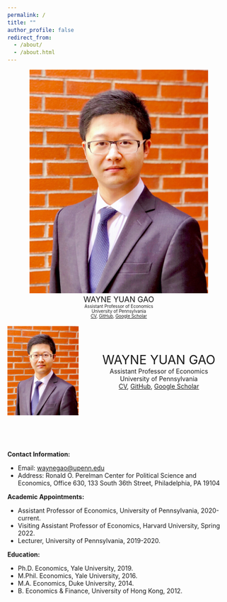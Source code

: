 ```yaml
---
permalink: /
title: ""
author_profile: false
redirect_from: 
  - /about/
  - /about.html
---
```


<div class="flex-container">
  <div class="flex-item-left" style="text-align: center;">
    <img src="images/BrickLargeS.jpg" alt="Profile Image" style="width:80%;">
  </div>
  <div class="flex-item-right" >
    <div style="text-align: center; font-size: 1.25em; align-items: center;">
      WAYNE YUAN GAO
    </div>
    <div style="text-align: center; font-size: 0.7em; align-items: center;">
      Assistant Professor of Economics<br>
      University of Pennsylvania<br>
      <a href="files/GaoWayne_CV250210.pdf">CV</a>,
      <a href="https://github.com/wayne-y-gao">GitHub</a>,
      <a href="https://scholar.google.com/citations?user=fjLSVhgAAAAJ">Google Scholar</a>
    </div>
  
  </div>
</div>

<br />

<div style="display: flex; align-items: center;">
  <div style="flex: 1; text-align: center;">
    <img src="images/BrickLargeS.jpg" alt="Profile Image" style="width:100%;">
  </div>
  <div style="flex: 2; text-align: center; padding-left: 20px;">
    <div style="text-align: center; font-size: 2em;">
      WAYNE YUAN GAO
    </div>
    <div style="text-align: center;">
      Assistant Professor of Economics<br>
      University of Pennsylvania<br>
      <a href="files/GaoWayne_CV250210.pdf">CV</a>,
      <a href="https://github.com/wayne-y-gao">GitHub</a>,
      <a href="https://scholar.google.com/citations?user=fjLSVhgAAAAJ">Google Scholar</a>
    </div>
  </div>
</div>

<p>&nbsp;</p>

<div style="text-align: center;">

</div>

<br />

**Contact Information:** 
* Email: [waynegao@upenn.edu](mailto:waynegao@upenn.edu)
* Address: Ronald O. Perelman Center for Political Science and Economics, Office 630, 133 South 36th Street, Philadelphia, PA 19104



**Academic Appointments:**
* Assistant Professor of Economics, University of Pennsylvania, 2020-current.
* Visiting Assistant Professor of Economics, Harvard University, Spring 2022.
* Lecturer, University of Pennsylvania, 2019-2020.

**Education:**
* Ph.D. Economics, Yale University, 2019.​ 
* M.Phil. Economics, Yale University, 2016.
* M.A. Economics, Duke University, 2014.
* B. Economics & Finance, University of Hong Kong, 2012.
